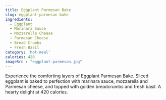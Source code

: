```yaml
---
title: Eggplant Parmesan Bake
slug: eggplant-parmesan-bake
ingredients:
  - Eggplant
  - Marinara Sauce
  - Mozzarella Cheese
  - Parmesan Cheese
  - Bread Crumbs
  - Fresh Basil
category: 'hot-meal'
calories: 420
imageSrc : "eggplant-parmesan.jpg"
---
```


Experience the comforting layers of Eggplant Parmesan Bake. Sliced eggplant is baked to perfection with marinara sauce, mozzarella and Parmesan cheese, and topped with golden breadcrumbs and fresh basil. A hearty delight at 420 calories.
